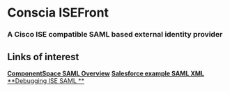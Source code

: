 Conscia ISEFront
==============

### A Cisco ISE compatible SAML based external identity provider


## Links of interest
[**ComponentSpace SAML Overview**](http://www.componentspace.com/documentation/SAMLv20/SAML%20Overview.pdf)
[**Salesforce example SAML XML**](https://help.salesforce.com/articleView?id=sso_saml_assertion_examples.htm&type=0)
[**Debugging ISE SAML	**](http://www.cisco.com/c/en/us/support/docs/security/identity-services-engine-21/200551-Configure-ISE-2-1-Guest-Portal-with-Pin.html#anc12)

